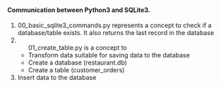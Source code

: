 <h4>Communication between Python3 and SQLite3.</h4>
<ol>
  <li>00_basic_sqlite3_commands.py represents a concept to check if a database/table exists. It also returns the last record in the database</li>
  <li><ul>01_create_table.py is a concept to
    <li>Transform data suitable for saving data to the database</li>
    <li>Create a database (restaurant.db)</li>
    <li>Create a table (customer_orders)</li></ul>
    <li>Insert data to the database</li>
</ol>
